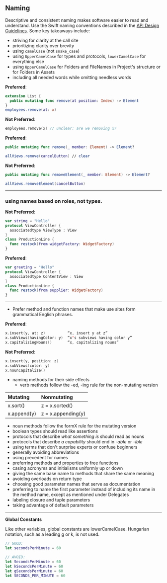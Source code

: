 ## Naming


Descriptive and consistent naming makes software easier to read and understand. Use the Swift naming conventions described in the [API Design Guidelines](https://swift.org/documentation/api-design-guidelines/). Some key takeaways include:

- striving for clarity at the call site
- prioritizing clarity over brevity
- using `camelCase` (not `snake_case`)
- using `UpperCamelCase` for types and protocols, `lowerCamelCase` for everything else
- using `UpperCamelCase` for Folders and FileNames in Project's structure or for Folders in Assets
- including all needed words while omitting needless words

**Preferred**:
```swift
extension List {
  public mutating func remove(at position: Index) -> Element
}
employees.remove(at: x)
```
**Not Preferred**:
```swift
employees.remove(x) // unclear: are we removing x?
```
**Preferred**:
```swift
public mutating func remove(_ member: Element) -> Element?

allViews.remove(cancelButton) // clear
```

**Not Preferred**:
```swift
public mutating func removeElement(_ member: Element) -> Element?

allViews.removeElement(cancelButton)
```
---  
### using names based on roles, not types. 

**Not Preferred**:
```swift
var string = "Hello"
protocol ViewController {
  associatedtype ViewType : View
}
class ProductionLine {
  func restock(from widgetFactory: WidgetFactory)
}
```
**Preferred**:
```swift
var greeting = "Hello"
protocol ViewController {
  associatedtype ContentView : View
}
class ProductionLine {
  func restock(from supplier: WidgetFactory)
}
```
---  

- Prefer method and function names that make use sites form grammatical English phrases.

**Preferred**:
```swift
x.insert(y, at: z)          “x, insert y at z”
x.subViews(havingColor: y)  “x's subviews having color y”
x.capitalizingNouns()       “x, capitalizing nouns”
```
**Not Preferred**:
```swift 
x.insert(y, position: z)
x.subViews(color: y)
x.nounCapitalize()
```
- naming methods for their side effects
  - verb methods follow the -ed, -ing rule for the non-mutating version

| Mutating  | Nonmutating  |
|:----------|:----------|
| x.sort()    | z = x.sorted()    |
| x.append(y)    | z = x.appending(y)    |


  - noun methods follow the formX rule for the mutating version
  - boolean types should read like assertions
  - protocols that describe _what something is_ should read as nouns
  - protocols that describe _a capability_ should end in _-able_ or _-ible_
- using terms that don't surprise experts or confuse beginners
- generally avoiding abbreviations
- using precedent for names
- preferring methods and properties to free functions
- casing acronyms and initialisms uniformly up or down
- giving the same base name to methods that share the same meaning
- avoiding overloads on return type
- choosing good parameter names that serve as documentation
- preferring to name the first parameter instead of including its name in the method name, except as mentioned under Delegates
- labeling closure and tuple parameters
- taking advantage of default parameters
---
**Global Constants**

Like other variables, global constants are lowerCamelCase. Hungarian notation, such as a 
leading g or k, is not used. 
```swift 
// GOOD:
let secondsPerMinute = 60

// AVOID:
let SecondsPerMinute = 60
let kSecondsPerMinute = 60
let gSecondsPerMinute = 60
let SECONDS_PER_MINUTE = 60
```

